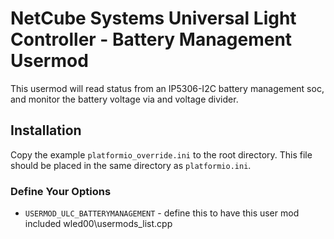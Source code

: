 # NetCube Systems Universal Light Controller - Battery Management Usermod

This usermod will read status from an IP5306-I2C battery management soc, and monitor the battery voltage via and voltage divider.

## Installation

Copy the example `platformio_override.ini` to the root directory.  This file should be placed in the same directory as `platformio.ini`.

### Define Your Options

* `USERMOD_ULC_BATTERYMANAGEMENT`                      - define this to have this user mod included wled00\usermods_list.cpp